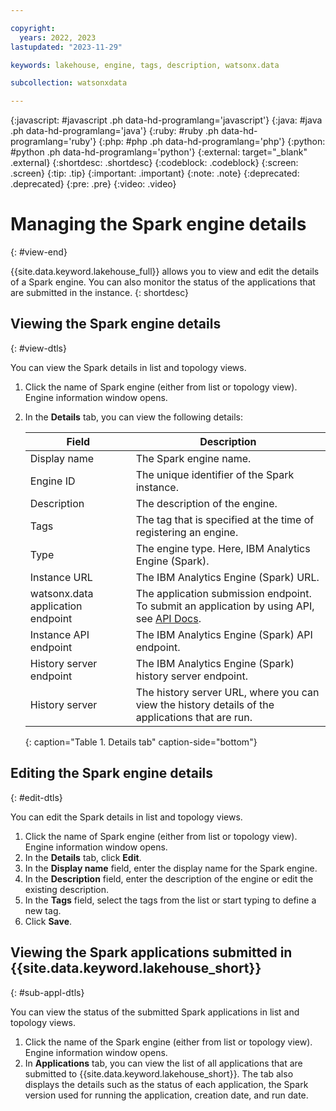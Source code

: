 ```yaml
---

copyright:
  years: 2022, 2023
lastupdated: "2023-11-29"

keywords: lakehouse, engine, tags, description, watsonx.data

subcollection: watsonxdata

---
```


{:javascript: #javascript .ph data-hd-programlang='javascript'}
{:java: #java .ph data-hd-programlang='java'}
{:ruby: #ruby .ph data-hd-programlang='ruby'}
{:php: #php .ph data-hd-programlang='php'}
{:python: #python .ph data-hd-programlang='python'}
{:external: target="_blank" .external}
{:shortdesc: .shortdesc}
{:codeblock: .codeblock}
{:screen: .screen}
{:tip: .tip}
{:important: .important}
{:note: .note}
{:deprecated: .deprecated}
{:pre: .pre}
{:video: .video}

# Managing the Spark engine details
{: #view-end}

{{site.data.keyword.lakehouse_full}} allows you to view and edit the details of a Spark engine. You can also monitor the status of the applications that are submitted in the instance.
{: shortdesc}

## Viewing the Spark engine details
{: #view-dtls}

You can view the Spark details in list and topology views.

1. Click the name of Spark engine (either from list or topology view). Engine information window opens.
2. In the **Details** tab, you can view the following details:


   | Field      | Description    |
   |--------------------------------|--------------------------------------------------------------------------------------------|
   | Display name   | The Spark engine name.  |
   | Engine ID | The unique identifier of the Spark instance.  |
   | Description   | The description of the engine. |
   | Tags | The tag that is specified at the time of registering an engine. |
   | Type | The engine type. Here, IBM Analytics Engine (Spark). |
   | Instance URL | The IBM Analytics Engine (Spark) URL.  |
   | watsonx.data application endpoint| The application submission endpoint. To submit an application by using API, see [API Docs](https://cloud.ibm.com/apidocs/watsonxdata-software).|
   | Instance API endpoint | The IBM Analytics Engine (Spark) API endpoint.|
   | History server endpoint| The IBM Analytics Engine (Spark) history server endpoint.|
   | History server | The history server URL, where you can view the history details of the applications that are run.|
   {: caption="Table 1. Details tab" caption-side="bottom"}


## Editing the Spark engine details
{: #edit-dtls}


You can edit the Spark details in list and topology views.

1. Click the name of Spark engine (either from list or topology view). Engine information window opens.
2. In the **Details** tab, click **Edit**.
3. In the **Display name** field, enter the display name for the Spark engine.
3. In the **Description** field, enter the description of the engine or edit the existing description.
4. In the **Tags** field, select the tags from the list or start typing to define a new tag.
5. Click **Save**.

## Viewing the Spark applications submitted in {{site.data.keyword.lakehouse_short}}
{: #sub-appl-dtls}


You can view the status of the submitted Spark applications in list and topology views.

1. Click the name of the Spark engine (either from list or topology view). Engine information window opens.
2. In **Applications** tab, you can view the list of all applications that are submitted to {{site.data.keyword.lakehouse_short}}. The tab also displays the details such as the status of each application, the Spark version used for running the application, creation date, and run date.
